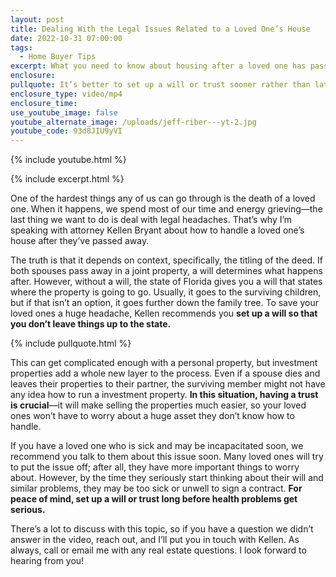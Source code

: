 ```yaml
---
layout: post
title: Dealing With the Legal Issues Related to a Loved One’s House
date: 2022-10-31 07:00:00
tags:
  - Home Buyer Tips
excerpt: What you need to know about housing after a loved one has passed away.
enclosure:
pullquote: It’s better to set up a will or trust sooner rather than later.
enclosure_type: video/mp4
enclosure_time:
use_youtube_image: false
youtube_alternate_image: /uploads/jeff-riber---yt-2.jpg
youtube_code: 93d8JIU9yVI
---
```

{% include youtube.html %}

{% include excerpt.html %}

One of the hardest things any of us can go through is the death of a loved one. When it happens, we spend most of our time and energy grieving—the last thing we want to do is deal with legal headaches. That’s why I’m speaking with attorney Kellen Bryant about how to handle a loved one’s house after they’ve passed away.

The truth is that it depends on context, specifically, the titling of the deed. If both spouses pass away in a joint property, a will determines what happens after. However, without a will, the state of Florida gives you a will that states where the property is going to go. Usually, it goes to the surviving children, but if that isn’t an option, it goes further down the family tree. To save your loved ones a huge headache, Kellen recommends you **set up a will so that you don’t leave things up to the state.&nbsp;**

{% include pullquote.html %}

This can get complicated enough with a personal property, but investment properties add a whole new layer to the process. Even if a spouse dies and leaves their properties to their partner, the surviving member might not have any idea how to run a investment property. **In this situation, having a trust is crucial**—it will make selling the properties much easier, so your loved ones won’t have to worry about a huge asset they don’t know how to handle.&nbsp;

If you have a loved one who is sick and may be incapacitated soon, we recommend you talk to them about this issue soon. Many loved ones will try to put the issue off; after all, they have more important things to worry about. However, by the time they seriously start thinking about their will and similar problems, they may be too sick or unwell to sign a contract. **For peace of mind, set up a will or trust long before health problems get serious.&nbsp;**

There’s a lot to discuss with this topic, so if you have a question we didn’t answer in the video, reach out, and I’ll put you in touch with Kellen. As always, call or email me with any real estate questions. I look forward to hearing from you\!